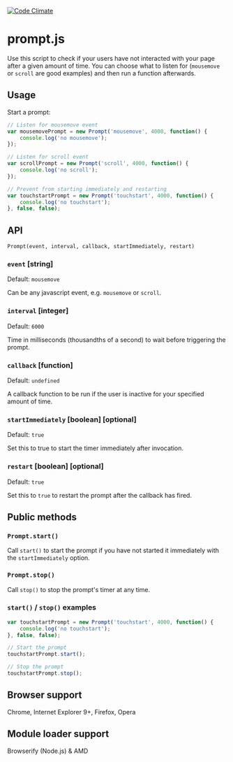 [![Code Climate](https://codeclimate.com/github/mrmartineau/prompt/badges/gpa.svg)](https://codeclimate.com/github/mrmartineau/prompt)
# prompt.js
Use this script to check if your users have not interacted with your page after a given amount of time. You can choose what to listen for (`mousemove` or `scroll` are good examples) and then run a function afterwards.

## Usage

Start a prompt:

```js
// Listen for mousemove event
var mousemovePrompt = new Prompt('mousemove', 4000, function() {
	console.log('no mousemove');
});

// Listen for scroll event
var scrollPrompt = new Prompt('scroll', 4000, function() {
	console.log('no scroll');
});

// Prevent from starting immediately and restarting
var touchstartPrompt = new Prompt('touchstart', 4000, function() {
	console.log('no touchstart');
}, false, false);
```

## API

`Prompt(event, interval, callback, startImmediately, restart)`

### `event` [string]
Default: `mousemove`

Can be any javascript event, e.g. `mousemove` or `scroll`.

### `interval` [integer]
Default: `6000`

Time in milliseconds (thousandths of a second) to wait before triggering the prompt.

### `callback` [function]
Default: `undefined`

A callback function to be run if the user is inactive for your specified amount of time.

### `startImmediately` [boolean] [optional]
Default: `true`

Set this to true to start the timer immediately after invocation.

### `restart` [boolean] [optional]
Default: `true`

Set this to `true` to restart the prompt after the callback has fired.


## Public methods

### `Prompt.start()`
Call `start()` to start the prompt if you have not started it immediately with the `startImmediately` option.

### `Prompt.stop()`
Call `stop()` to stop the prompt's timer at any time.

### `start()` / `stop()` examples

```js
var touchstartPrompt = new Prompt('touchstart', 4000, function() {
	console.log('no touchstart');
}, false, false);

// Start the prompt
touchstartPrompt.start();

// Stop the prompt
touchstartPrompt.stop();
```

## Browser support
Chrome, Internet Explorer 9+, Firefox, Opera

## Module loader support
Browserify (Node.js) & AMD